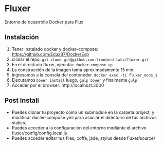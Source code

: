 # Fluxer
Entorno de desarrollo Docker para Flux

## Instalación

1. Tener instalado docker y docker-compose: https://github.com/Edux87/DockerEsp
2. clonar el repo: `git clone git@github.com:frontend-labs/fluxer.git`
3. En el directorio fluxer, ejecutar: `docker-compose up`
4. La construcción de la imagen toma aproximadamente 15 min.
5. ingresamos a la consola del contenedor.  `docker exec -ti fluxer_node_1`
6. Ejecutamos `bower install` luego, `gulp bower` y finalmente `gulp`
7. Acceder por el browser: http://localhost:3000

## Post Install
- Puedes clonar tu proyecto como un submodule en la carpeta project, y modificar docler-compose.yml para asociar el directorio de tus archivos statics.
- Puedes acceder a la configuracion del entorno mediante el archivo fluxer/config/config.local.js
- Puedes acceder editar tus files, coffe, jade, stylus desde fluxer/source/